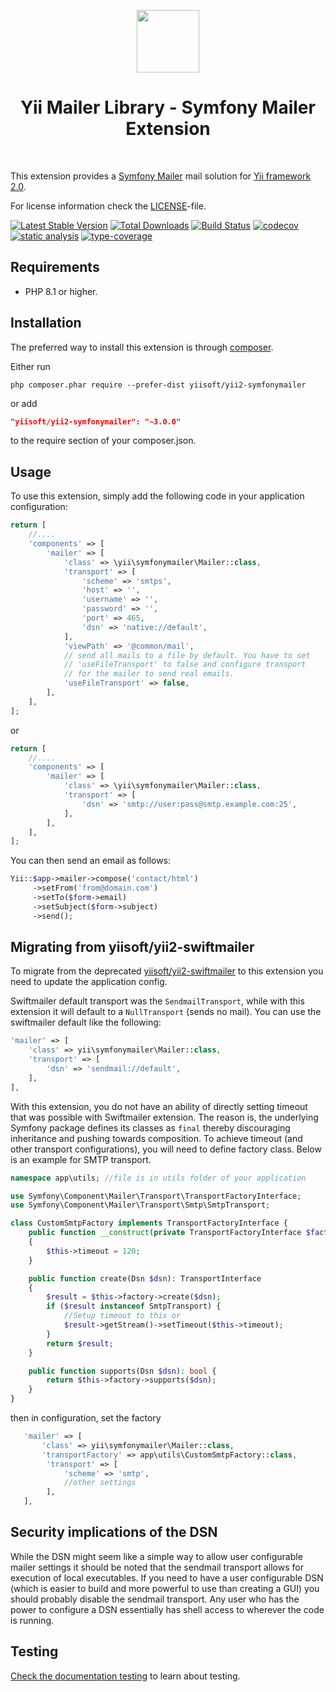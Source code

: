 <p align="center">
    <a href="https://github.com/yiisoft" target="_blank">
        <img src="https://yiisoft.github.io/docs/images/yii_logo.svg" height="100px">
    </a>
    <h1 align="center">Yii Mailer Library - Symfony Mailer Extension</h1>
    <br>
</p>

This extension provides a [Symfony Mailer](https://symfony.com/doc/5.4/mailer.html) mail solution for [Yii framework 2.0](http://www.yiiframework.com).

For license information check the [LICENSE](LICENSE.md)-file.

[![Latest Stable Version](https://poser.pugx.org/yiisoft/yii2-symfonymailer/v/stable.png)](https://packagist.org/packages/yiisoft/yii2-symfonymailer)
[![Total Downloads](https://poser.pugx.org/yiisoft/yii2-symfonymailer/downloads.png)](https://packagist.org/packages/yiisoft/yii2-symfonymailer)
[![Build Status](https://github.com/yiisoft/yii2-symfonymailer/workflows/build/badge.svg)](https://github.com/yiisoft/yii2-symfonymailer/actions)
[![codecov](https://codecov.io/gh/yiisoft/yii2-symfonymailer/graph/badge.svg?token=XCj60xP699)](https://codecov.io/gh/yiisoft/yii2-symfonymailer)
[![static analysis](https://github.com/yiisoft/yii2-symfonymailer/actions/workflows/static.yml/badge.svg)](https://github.com/yiisoft/yii2-symfonymailer/actions/workflows/static.yml)
[![type-coverage](https://shepherd.dev/github/yiisoft/yii2-symfonymailer/coverage.svg)](https://shepherd.dev/github/yiisoft/yii2-symfonymailer)

Requirements
------------

- PHP 8.1 or higher.

Installation
------------

The preferred way to install this extension is through [composer](http://getcomposer.org/download/).

Either run

```
php composer.phar require --prefer-dist yiisoft/yii2-symfonymailer
```

or add

```json
"yiisoft/yii2-symfonymailer": "~3.0.0"
```

to the require section of your composer.json.

Usage
-----

To use this extension,  simply add the following code in your application configuration:

```php
return [
    //....
    'components' => [
        'mailer' => [
            'class' => \yii\symfonymailer\Mailer::class,            
            'transport' => [
                'scheme' => 'smtps',
                'host' => '',
                'username' => '',
                'password' => '',
                'port' => 465,
                'dsn' => 'native://default',
            ],
            'viewPath' => '@common/mail',
            // send all mails to a file by default. You have to set
            // 'useFileTransport' to false and configure transport
            // for the mailer to send real emails.
            'useFileTransport' => false,
        ],
    ],
];
```
or
```php
return [
    //....
    'components' => [
        'mailer' => [
            'class' => \yii\symfonymailer\Mailer::class,            
            'transport' => [
                'dsn' => 'smtp://user:pass@smtp.example.com:25',
            ],
        ],
    ],
];
```

You can then send an email as follows:

```php
Yii::$app->mailer->compose('contact/html')
     ->setFrom('from@domain.com')
     ->setTo($form->email)
     ->setSubject($form->subject)
     ->send();
```

Migrating from yiisoft/yii2-swiftmailer
---------------------------------------

To migrate from the deprecated [yiisoft/yii2-swiftmailer](https://github.com/yiisoft/yii2-swiftmailer) to this extension you need to update the application config.

Swiftmailer default transport was the `SendmailTransport`, while with this extension it will default to a `NullTransport` (sends no mail). You can use the swiftmailer default like the following:

   ```php
   'mailer' => [
       'class' => yii\symfonymailer\Mailer::class,
       'transport' => [
           'dsn' => 'sendmail://default',
       ],
   ],
   ```
With this extension, you do not have an ability of directly setting timeout that was possible with Swiftmailer extension. The reason is, the underlying Symfony package defines its classes as `final` thereby discouraging inheritance and pushing towards composition. To achieve timeout (and other transport configurations), you will need to define factory class. Below is an example for SMTP transport.

```php
namespace app\utils; //file is in utils folder of your application

use Symfony\Component\Mailer\Transport\TransportFactoryInterface;
use Symfony\Component\Mailer\Transport\Smtp\SmtpTransport;

class CustomSmtpFactory implements TransportFactoryInterface {
    public function __construct(private TransportFactoryInterface $factory, private float $timeout)
    {
        $this->timeout = 120;
    }

    public function create(Dsn $dsn): TransportInterface
    {
        $result = $this->factory->create($dsn);
        if ($result instanceof SmtpTransport) {
            //Setup timeout to this or 
            $result->getStream()->setTimeout($this->timeout);
        }
        return $result;
    }

    public function supports(Dsn $dsn): bool {
        return $this->factory->supports($dsn);
    }
}
```

then in configuration, set the factory

```php
   'mailer' => [
       'class' => yii\symfonymailer\Mailer::class,
       'transportFactory' => app\utils\CustomSmtpFactory::class,
        'transport' => [
            'scheme' => 'smtp',
            //other settings
        ],
   ],
  ```

Security implications of the DSN
--------------------------------

While the DSN might seem like a simple way to allow user configurable mailer settings it should be noted that the sendmail transport allows for execution of local executables.
If you need to have a user configurable DSN (which is easier to build and more powerful to use than creating a GUI) you should probably disable the sendmail transport.
Any user who has the power to configure a DSN essentially has shell access to wherever the code is running.

## Testing

[Check the documentation testing](/docs/testing.md) to learn about testing.
